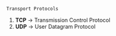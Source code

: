 `Transport Protocols`

1. **TCP** $\rightarrow$ Transmission Control Protocol
2. **UDP** $\rightarrow$ User Datagram Protocol 

